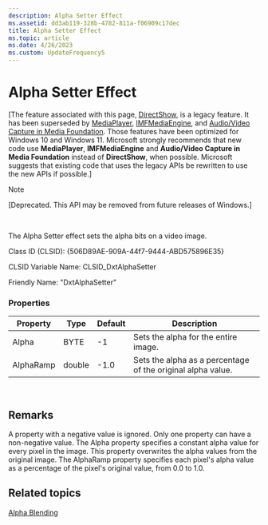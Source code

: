 ```yaml
---
description: Alpha Setter Effect
ms.assetid: dd3ab119-328b-4782-811a-f06909c17dec
title: Alpha Setter Effect
ms.topic: article
ms.date: 4/26/2023
ms.custom: UpdateFrequency5
---
```


# Alpha Setter Effect

\[The feature associated with this page, [DirectShow](/windows/win32/directshow/directshow), is a legacy feature. It has been superseded by [MediaPlayer](/uwp/api/Windows.Media.Playback.MediaPlayer), [IMFMediaEngine](/windows/win32/api/mfmediaengine/nn-mfmediaengine-imfmediaengine), and [Audio/Video Capture in Media Foundation](windows/win32/medfound/audio-video-capture-in-media-foundation). Those features have been optimized for Windows 10 and Windows 11. Microsoft strongly recommends that new code use **MediaPlayer**, **IMFMediaEngine** and **Audio/Video Capture in Media Foundation** instead of **DirectShow**, when possible. Microsoft suggests that existing code that uses the legacy APIs be rewritten to use the new APIs if possible.\]

> [!Note]  
> \[Deprecated. This API may be removed from future releases of Windows.\]

 

The Alpha Setter effect sets the alpha bits on a video image.

Class ID (CLSID): {506D89AE-909A-44f7-9444-ABD575896E35}

CLSID Variable Name: CLSID\_DxtAlphaSetter

Friendly Name: "DxtAlphaSetter"

### Properties



| Property  | Type   | Default | Description                                                 |
|-----------|--------|---------|-------------------------------------------------------------|
| Alpha     | BYTE   | -1      | Sets the alpha for the entire image.                        |
| AlphaRamp | double | -1.0    | Sets the alpha as a percentage of the original alpha value. |



 

## Remarks

A property with a negative value is ignored. Only one property can have a non-negative value. The Alpha property specifies a constant alpha value for every pixel in the image. This property overwrites the alpha values from the original image. The AlphaRamp property specifies each pixel's alpha value as a percentage of the pixel's original value, from 0.0 to 1.0.

## Related topics

<dl> <dt>

[Alpha Blending](alpha-blending.md)
</dt> </dl>

 

 



